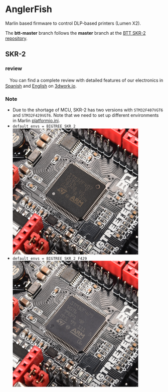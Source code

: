 # AnglerFish
Marlin based firmware to control DLP-based printers (Lumen X2).

The **btt-master** branch follows the **master** branch at the [BTT SKR-2 repository](https://github.com/bigtreetech/SKR-2).

## SKR-2

### review
　You can find a complete review with detailed features of our electronics in [Spanish](https://3dwork.io/complete-guide-skr2/) and [English](https://3dwork.io/en/complete-guide-skr2/) on [3dwork.io](https://3dwork.io/).

### Note
  * Due to the shortage of MCU, SKR-2 has two versions with `STM32F407VGT6` and `STM32F429VGT6`. Note that we need to set up different environments in Marlin [platformio.ini](https://github.com/bigtreetech/SKR-2/blob/master/Firmware/Marlin-bugfix-2.0.9.2.x/platformio.ini).<br/>
  * `default_envs = BIGTREE_SKR_2`<br/>
    <img src=Images/f407.jpg width="400" /><br/>
  * `default_envs = BIGTREE_SKR_2_F429`<br/>
    <img src=Images/f429.jpg width="400" /><br/>
